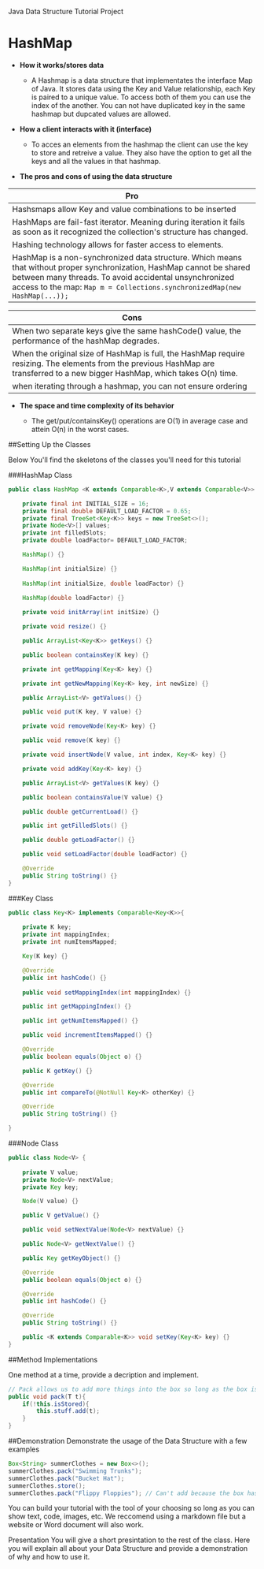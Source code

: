 Java Data Structure Tutorial Project

# HashMap

* **How it works/stores data** 

    - A Hashmap is a data structure that implementates the interface Map of Java. It stores data using the Key and Value relationship, each Key is paired to a unique value. To access both of them you can use the index of the another.
You can not have duplicated key in the same hashmap but dupcated values are allowed.

* **How a client interacts with it (interface)**

   - To acces an elements from the hashmap the client can use the key to store and retreive a value. They also have the option to get all the keys and all the values in that hashmap.
   
* **The pros and cons of using the data structure**

|        Pro    |    
| ------------- |
| Hashsmaps allow Key and value combinations to be inserted | 
| HashMaps are fail-fast iterator.  Meaning during iteration it fails as soon as it recognized the collection's structure has changed. | 
| Hashing technology allows for faster access to elements. | 
| HashMap is a non-synchronized data structure. Which means that without proper synchronization, HashMap cannot be shared between many threads. To avoid accidental unsynchronized access to the map: ```Map m = Collections.synchronizedMap(new HashMap(...)); ``` |

|        Cons    |    
| ------------- |
| When two separate keys give the same hashCode() value, the performance of the hashMap degrades. | 
| When the original size of HashMap is full, the HashMap require resizing.  The elements from the previous HashMap are transferred to a new bigger HashMap, which takes O(n) time.|
| when iterating through a hashmap, you can not ensure ordering |

* **The space and time complexity of its behavior**

    - The get/put/containsKey() operations are O(1) in average case and attein O(n) in the worst cases.
   

##Setting Up the Classes

Below You'll find the skeletons of the classes you'll need for this tutorial

###HashMap Class
```java 
public class HashMap <K extends Comparable<K>,V extends Comparable<V>> {

    private final int INITIAL_SIZE = 16;
    private final double DEFAULT_LOAD_FACTOR = 0.65;
    private final TreeSet<Key<K>> keys = new TreeSet<>();
    private Node<V>[] values;
    private int filledSlots;
    private double loadFactor= DEFAULT_LOAD_FACTOR;

    HashMap() {}

    HashMap(int initialSize) {}
    
    HashMap(int initialSize, double loadFactor) {}
    
    HashMap(double loadFactor) {}

    private void initArray(int initSize) {}

    private void resize() {}

    public ArrayList<Key<K>> getKeys() {}

    public boolean containsKey(K key) {}

    private int getMapping(Key<K> key) {}

    private int getNewMapping(Key<K> key, int newSize) {}

    public ArrayList<V> getValues() {}

    public void put(K key, V value) {}

    private void removeNode(Key<K> key) {}

    public void remove(K key) {}

    private void insertNode(V value, int index, Key<K> key) {}

    private void addKey(Key<K> key) {}

    public ArrayList<V> getValues(K key) {}

    public boolean containsValue(V value) {}

    public double getCurrentLoad() {}

    public int getFilledSlots() {}

    public double getLoadFactor() {}

    public void setLoadFactor(double loadFactor) {}

    @Override
    public String toString() {}
}
```

###Key Class
```java
public class Key<K> implements Comparable<Key<K>>{
    
    private K key;
    private int mappingIndex;
    private int numItemsMapped;

    Key(K key) {}

    @Override
    public int hashCode() {}
  
    public void setMappingIndex(int mappingIndex) {}

    public int getMappingIndex() {}

    public int getNumItemsMapped() {}

    public void incrementItemsMapped() {}

    @Override
    public boolean equals(Object o) {}

    public K getKey() {}

    @Override
    public int compareTo(@NotNull Key<K> otherKey) {}

    @Override
    public String toString() {}

}
```

###Node Class
```java
public class Node<V> {
    
    private V value;
    private Node<V> nextValue;
    private Key key;

    Node(V value) {}

    public V getValue() {}

    public void setNextValue(Node<V> nextValue) {}

    public Node<V> getNextValue() {}

    public Key getKeyObject() {}

    @Override
    public boolean equals(Object o) {}

    @Override
    public int hashCode() {}

    @Override
    public String toString() {}

    public <K extends Comparable<K>> void setKey(Key<K> key) {}
}
```

##Method Implementations

One method at a time, provide a decription and implement.
```java
// Pack allows us to add more things into the box so long as the box is not currently stored
public void pack(T t){
    if(!this.isStored){
        this.stuff.add(t);
    }
}
```

##Demonstration
Demonstrate the usage of the Data Structure with a few examples

```java
Box<String> summerClothes = new Box<>();
summerClothes.pack("Swimming Trunks");
summerClothes.pack("Bucket Hat");
summerClothes.store();
summerClothes.pack("Flippy Floppies"); // Can't add because the box has already been stored!!!
```

You can build your tutorial with the tool of your choosing so long as you can show text, code, images, etc. We reccomend using a markdown file but a website or Word document will also work.

Presentation
You will give a short presintation to the rest of the class. Here you will explain all about your Data Structure and provide a demonstration of why and how to use it.
